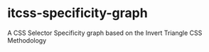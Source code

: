 # itcss-specificity-graph
A CSS Selector Specificity graph based on the Invert Triangle CSS Methodology
